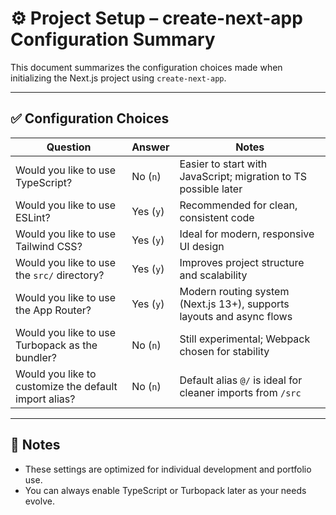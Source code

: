 
# ⚙️ Project Setup – create-next-app Configuration Summary

This document summarizes the configuration choices made when initializing the Next.js project using `create-next-app`.

---

## ✅ Configuration Choices

| Question                                                    | Answer      | Notes                                                                 |
|-------------------------------------------------------------|-------------|-----------------------------------------------------------------------|
| Would you like to use TypeScript?                          | No (`n`)    | Easier to start with JavaScript; migration to TS possible later       |
| Would you like to use ESLint?                              | Yes (`y`)   | Recommended for clean, consistent code                                |
| Would you like to use Tailwind CSS?                        | Yes (`y`)   | Ideal for modern, responsive UI design                                |
| Would you like to use the `src/` directory?                | Yes (`y`)   | Improves project structure and scalability                            |
| Would you like to use the App Router?                      | Yes (`y`)   | Modern routing system (Next.js 13+), supports layouts and async flows |
| Would you like to use Turbopack as the bundler?            | No (`n`)    | Still experimental; Webpack chosen for stability                      |
| Would you like to customize the default import alias?      | No (`n`)    | Default alias `@/` is ideal for cleaner imports from `/src`           |

---

## 📝 Notes

- These settings are optimized for individual development and portfolio use.
- You can always enable TypeScript or Turbopack later as your needs evolve.
